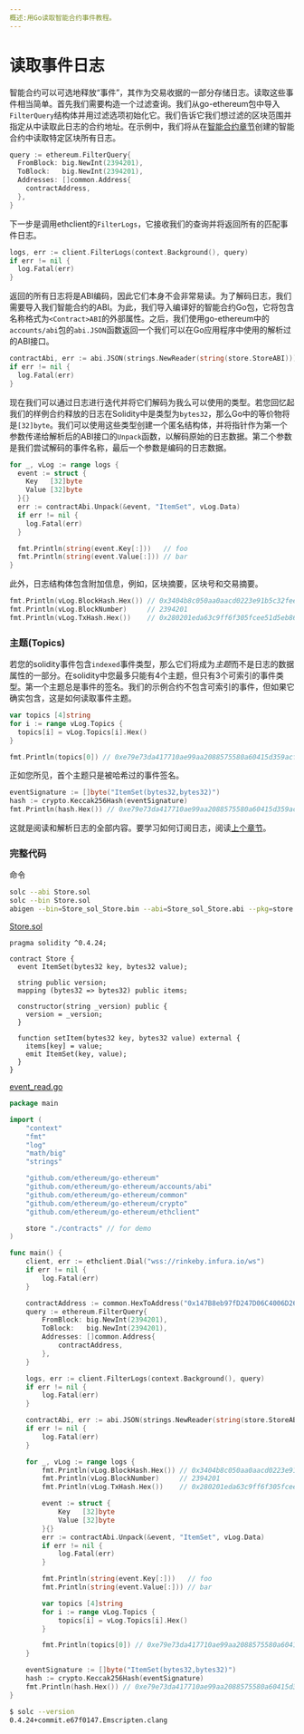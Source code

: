 ```yaml
---
概述:用Go读取智能合约事件教程。
---
```


# 读取事件日志 

智能合约可以可选地释放“事件”，其作为交易收据的一部分存储日志。读取这些事件相当简单。首先我们需要构造一个过滤查询。我们从go-ethereum包中导入`FilterQuery`结构体并用过滤选项初始化它。我们告诉它我们想过滤的区块范围并指定从中读取此日志的合约地址。在示例中，我们将从在[智能合约章节]((../smart-contract-compile))创建的智能合约中读取特定区块所有日志。

```go
query := ethereum.FilterQuery{
  FromBlock: big.NewInt(2394201),
  ToBlock:   big.NewInt(2394201),
  Addresses: []common.Address{
    contractAddress,
  },
}
```

下一步是调用ethclient的`FilterLogs`，它接收我们的查询并将返回所有的匹配事件日志。

```go
logs, err := client.FilterLogs(context.Background(), query)
if err != nil {
  log.Fatal(err)
}
```

返回的所有日志将是ABI编码，因此它们本身不会非常易读。为了解码日志，我们需要导入我们智能合约的ABI。为此，我们导入编译好的智能合约Go包，它将包含名称格式为`<Contract>ABI`的外部属性。之后，我们使用go-ethereum中的`accounts/abi`包的`abi.JSON`函数返回一个我们可以在Go应用程序中使用的解析过的ABI接口。

```go
contractAbi, err := abi.JSON(strings.NewReader(string(store.StoreABI)))
if err != nil {
  log.Fatal(err)
}
```

现在我们可以通过日志进行迭代并将它们解码为我么可以使用的类型。若您回忆起我们的样例合约释放的日志在Solidity中是类型为`bytes32`，那么Go中的等价物将是`[32]byte`。我们可以使用这些类型创建一个匿名结构体，并将指针作为第一个参数传递给解析后的ABI接口的`Unpack`函数，以解码原始的日志数据。第二个参数是我们尝试解码的事件名称，最后一个参数是编码的日志数据。

```go
for _, vLog := range logs {
  event := struct {
    Key   [32]byte
    Value [32]byte
  }{}
  err := contractAbi.Unpack(&event, "ItemSet", vLog.Data)
  if err != nil {
    log.Fatal(err)
  }

  fmt.Println(string(event.Key[:]))   // foo
  fmt.Println(string(event.Value[:])) // bar
}
```

此外，日志结构体包含附加信息，例如，区块摘要，区块号和交易摘要。

```go
fmt.Println(vLog.BlockHash.Hex()) // 0x3404b8c050aa0aacd0223e91b5c32fee6400f357764771d0684fa7b3f448f1a8
fmt.Println(vLog.BlockNumber)     // 2394201
fmt.Println(vLog.TxHash.Hex())    // 0x280201eda63c9ff6f305fcee51d5eb86167fab40ca3108ec784e8652a0e2b1a6
```

### 主题(Topics)

若您的solidity事件包含`indexed`事件类型，那么它们将成为*主题*而不是日志的数据属性的一部分。在solidity中您最多只能有4个主题，但只有3个可索引的事件类型。第一个主题总是事件的签名。我们的示例合约不包含可索引的事件，但如果它确实包含，这是如何读取事件主题。

```go
var topics [4]string
for i := range vLog.Topics {
  topics[i] = vLog.Topics[i].Hex()
}

fmt.Println(topics[0]) // 0xe79e73da417710ae99aa2088575580a60415d359acfad9cdd3382d59c80281d4
```

正如您所见，首个主题只是被哈希过的事件签名。

```go
eventSignature := []byte("ItemSet(bytes32,bytes32)")
hash := crypto.Keccak256Hash(eventSignature)
fmt.Println(hash.Hex()) // 0xe79e73da417710ae99aa2088575580a60415d359acfad9cdd3382d59c80281d4
```

这就是阅读和解析日志的全部内容。要学习如何订阅日志，阅读[上个章节]((../event-subscribe))。

### 完整代码

命令

```bash
solc --abi Store.sol
solc --bin Store.sol
abigen --bin=Store_sol_Store.bin --abi=Store_sol_Store.abi --pkg=store --out=Store.go
```

[Store.sol](https://github.com/miguelmota/ethereum-development-with-go-book/blob/master/code/contracts/Store.sol)

```solidity
pragma solidity ^0.4.24;

contract Store {
  event ItemSet(bytes32 key, bytes32 value);

  string public version;
  mapping (bytes32 => bytes32) public items;

  constructor(string _version) public {
    version = _version;
  }

  function setItem(bytes32 key, bytes32 value) external {
    items[key] = value;
    emit ItemSet(key, value);
  }
}
```

[event_read.go](https://github.com/miguelmota/ethereum-development-with-go-book/blob/master/code/event_read.go)

```go
package main

import (
	"context"
	"fmt"
	"log"
	"math/big"
	"strings"

	"github.com/ethereum/go-ethereum"
	"github.com/ethereum/go-ethereum/accounts/abi"
	"github.com/ethereum/go-ethereum/common"
	"github.com/ethereum/go-ethereum/crypto"
	"github.com/ethereum/go-ethereum/ethclient"

	store "./contracts" // for demo
)

func main() {
	client, err := ethclient.Dial("wss://rinkeby.infura.io/ws")
	if err != nil {
		log.Fatal(err)
	}

	contractAddress := common.HexToAddress("0x147B8eb97fD247D06C4006D269c90C1908Fb5D54")
	query := ethereum.FilterQuery{
		FromBlock: big.NewInt(2394201),
		ToBlock:   big.NewInt(2394201),
		Addresses: []common.Address{
			contractAddress,
		},
	}

	logs, err := client.FilterLogs(context.Background(), query)
	if err != nil {
		log.Fatal(err)
	}

	contractAbi, err := abi.JSON(strings.NewReader(string(store.StoreABI)))
	if err != nil {
		log.Fatal(err)
	}

	for _, vLog := range logs {
		fmt.Println(vLog.BlockHash.Hex()) // 0x3404b8c050aa0aacd0223e91b5c32fee6400f357764771d0684fa7b3f448f1a8
		fmt.Println(vLog.BlockNumber)     // 2394201
		fmt.Println(vLog.TxHash.Hex())    // 0x280201eda63c9ff6f305fcee51d5eb86167fab40ca3108ec784e8652a0e2b1a6

		event := struct {
			Key   [32]byte
			Value [32]byte
		}{}
		err := contractAbi.Unpack(&event, "ItemSet", vLog.Data)
		if err != nil {
			log.Fatal(err)
		}

		fmt.Println(string(event.Key[:]))   // foo
		fmt.Println(string(event.Value[:])) // bar

		var topics [4]string
		for i := range vLog.Topics {
			topics[i] = vLog.Topics[i].Hex()
		}

		fmt.Println(topics[0]) // 0xe79e73da417710ae99aa2088575580a60415d359acfad9cdd3382d59c80281d4
	}

	eventSignature := []byte("ItemSet(bytes32,bytes32)")
	hash := crypto.Keccak256Hash(eventSignature)
	fmt.Println(hash.Hex()) // 0xe79e73da417710ae99aa2088575580a60415d359acfad9cdd3382d59c80281d4
}
```

```bash
$ solc --version
0.4.24+commit.e67f0147.Emscripten.clang
```
